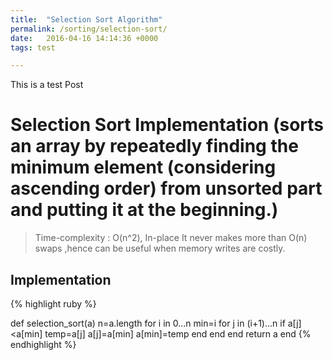 ```yaml
---
title:  "Selection Sort Algorithm"
permalink: /sorting/selection-sort/
date:   2016-04-16 14:14:36 +0000
tags: test

---
```

 

This is a test Post

# Selection Sort Implementation (sorts an array by repeatedly finding the minimum element (considering ascending order) from unsorted part and putting it at the beginning.)
> Time-complexity : O(n^2), In-place
 It never makes more than O(n) swaps ,hence can be useful when memory writes are costly.

## Implementation
{% highlight ruby %}

def selection_sort(a)
    n=a.length
   for i in 0...n 
    min=i
    for j in (i+1)...n
        if a[j]<a[min]
            temp=a[j]
            a[j]=a[min]
            a[min]=temp
        end
    end
   end
   return a
end
{% endhighlight %}

